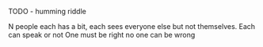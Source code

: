 TODO - humming riddle

N people each has a bit, each sees everyone else but not themselves.
Each can speak or not
One must be right no one can be wrong
